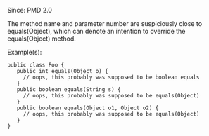 Since: PMD 2.0

The method name and parameter number are suspiciously close to equals(Object), which can denote an
intention to override the equals(Object) method.

Example(s):
```
public class Foo {
   public int equals(Object o) {
     // oops, this probably was supposed to be boolean equals
   }
   public boolean equals(String s) {
     // oops, this probably was supposed to be equals(Object)
   }
   public boolean equals(Object o1, Object o2) {
     // oops, this probably was supposed to be equals(Object)
   }
}
```
